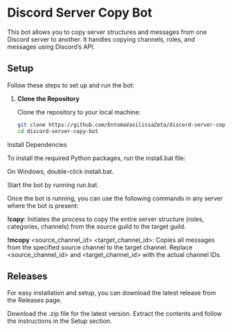 # Discord Server Copy Bot

This bot allows you to copy server structures and messages from one Discord server to another. It handles copying channels, roles, and messages using Discord’s API.

## Setup

Follow these steps to set up and run the bot:

1. **Clone the Repository**

   Clone the repository to your local machine:
   ```bash
   git clone https://github.com/EntomaVasilissaZeta/discord-server-copy-bot.git
   cd discord-server-copy-bot
Install Dependencies

To install the required Python packages, run the install.bat file:

On Windows, double-click install.bat.

Start the bot by running run.bat.

Once the bot is running, you can use the following commands in any server where the bot is present:

**!copy**: Initiates the process to copy the entire server structure (roles, categories, channels) from the source guild to the target guild.

**!mcopy** <source_channel_id> <target_channel_id>: Copies all messages from the specified source channel to the target channel. Replace <source_channel_id> and <target_channel_id> with the actual channel IDs.

## Releases
For easy installation and setup, you can download the latest release from the Releases page.

Download the .zip file for the latest version.
Extract the contents and follow the instructions in the Setup section.
